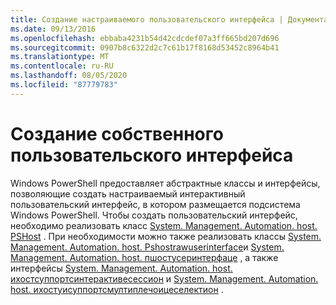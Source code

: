 ```yaml
---
title: Создание настраиваемого пользовательского интерфейса | Документация Майкрософт
ms.date: 09/13/2016
ms.openlocfilehash: ebbaba4231b54d42cdcdef07a3ff665bd207d696
ms.sourcegitcommit: 0907b8c6322d2c7c61b17f8168d53452c8964b41
ms.translationtype: MT
ms.contentlocale: ru-RU
ms.lasthandoff: 08/05/2020
ms.locfileid: "87779783"
---
```

# <a name="creating-a-custom-user-interface"></a>Создание собственного пользовательского интерфейса

Windows PowerShell предоставляет абстрактные классы и интерфейсы, позволяющие создать настраиваемый интерактивный пользовательский интерфейс, в котором размещается подсистема Windows PowerShell. Чтобы создать пользовательский интерфейс, необходимо реализовать класс [System. Management. Automation. host. PSHost](/dotnet/api/System.Management.Automation.Host.PSHost) . При необходимости можно также реализовать классы [System. Management. Automation. host. Pshostrawuserinterface](/dotnet/api/System.Management.Automation.Host.PSHostRawUserInterface)и [System. Management. Automation. host. пшостусеринтерфаце](/dotnet/api/System.Management.Automation.Host.PSHostUserInterface) , а также интерфейсы [System. Management. Automation. host. ихостсуппортсинтерактивесессион](/dotnet/api/System.Management.Automation.Host.IHostSupportsInteractiveSession) и [System. Management. Automation. host. ихостуисуппортсмултиплечоицеселектион](/dotnet/api/System.Management.Automation.Host.IHostUISupportsMultipleChoiceSelection) .
